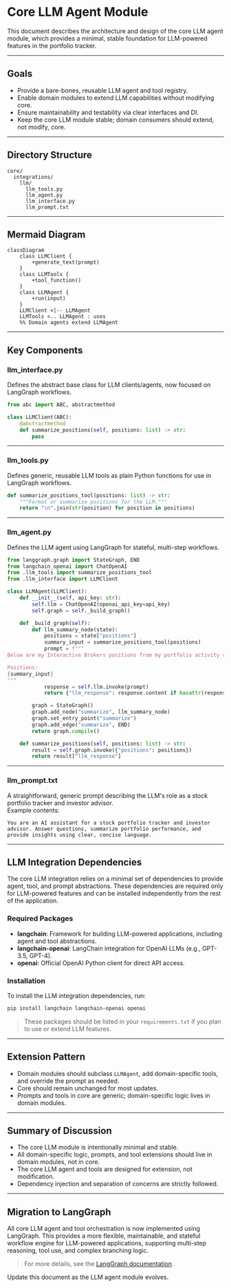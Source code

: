 # Core LLM Agent Module

This document describes the architecture and design of the core LLM agent module, which provides a minimal, stable foundation for LLM-powered features in the portfolio tracker.

---

## Goals

- Provide a bare-bones, reusable LLM agent and tool registry.
- Enable domain modules to extend LLM capabilities without modifying core.
- Ensure maintainability and testability via clear interfaces and DI.
- Keep the core LLM module stable; domain consumers should extend, not modify, core.

---

## Directory Structure

```plaintext
core/
  integrations/
    llm/
      llm_tools.py
      llm_agent.py
      llm_interface.py
      llm_prompt.txt
```

---

## Mermaid Diagram

```mermaid
classDiagram
    class LLMClient {
        +generate_text(prompt)
    }
    class LLMTools {
        +tool_function()
    }
    class LLMAgent {
        +run(input)
    }
    LLMClient <|-- LLMAgent
    LLMTools <.. LLMAgent : uses
    %% Domain agents extend LLMAgent
```

---

## Key Components


### llm_interface.py

Defines the abstract base class for LLM clients/agents, now focused on LangGraph workflows.

```python
from abc import ABC, abstractmethod

class LLMClient(ABC):
    @abstractmethod
    def summarize_positions(self, positions: list) -> str:
        pass
```

---


### llm_tools.py

Defines generic, reusable LLM tools as plain Python functions for use in LangGraph workflows.

```python
def summarize_positions_tool(positions: list) -> str:
    """Format or summarize positions for the LLM."""
    return "\n".join(str(position) for position in positions)
```

---


### llm_agent.py

Defines the LLM agent using LangGraph for stateful, multi-step workflows.

```python
from langgraph.graph import StateGraph, END
from langchain_openai import ChatOpenAI
from .llm_tools import summarize_positions_tool
from .llm_interface import LLMClient

class LLMAgent(LLMClient):
    def __init__(self, api_key: str):
        self.llm = ChatOpenAI(openai_api_key=api_key)
        self.graph = self._build_graph()

    def _build_graph(self):
        def llm_summary_node(state):
            positions = state["positions"]
            summary_input = summarize_positions_tool(positions)
            prompt = f"""
Below are my Interactive Brokers positions from my portfolio activity report. Please summarize my positions and provide feedback.

Positions:
{summary_input}
"""
            response = self.llm.invoke(prompt)
            return {"llm_response": response.content if hasattr(response, "content") else str(response)}

        graph = StateGraph()
        graph.add_node("summarize", llm_summary_node)
        graph.set_entry_point("summarize")
        graph.add_edge("summarize", END)
        return graph.compile()

    def summarize_positions(self, positions: list) -> str:
        result = self.graph.invoke({"positions": positions})
        return result["llm_response"]
```

---

### llm_prompt.txt

A straightforward, generic prompt describing the LLM's role as a stock portfolio tracker and investor advisor.  
Example contents:

```
You are an AI assistant for a stock portfolio tracker and investor advisor. Answer questions, summarize portfolio performance, and provide insights using clear, concise language.
```

---

## LLM Integration Dependencies

The core LLM integration relies on a minimal set of dependencies to provide agent, tool, and prompt abstractions. These dependencies are required only for LLM-powered features and can be installed independently from the rest of the application.

### Required Packages

- **langchain**: Framework for building LLM-powered applications, including agent and tool abstractions.
- **langchain-openai**: LangChain integration for OpenAI LLMs (e.g., GPT-3.5, GPT-4).
- **openai**: Official OpenAI Python client for direct API access.

### Installation

To install the LLM integration dependencies, run:

```zsh
pip install langchain langchain-openai openai
```

> These packages should be listed in your `requirements.txt` if you plan to use or extend LLM features.

---

## Extension Pattern

- Domain modules should subclass `LLMAgent`, add domain-specific tools, and override the prompt as needed.
- Core should remain unchanged for most updates.
- Prompts and tools in core are generic; domain-specific logic lives in domain modules.

---

## Summary of Discussion

- The core LLM module is intentionally minimal and stable.
- All domain-specific logic, prompts, and tool extensions should live in domain modules, not in core.
- The core LLM agent and tools are designed for extension, not modification.
- Dependency injection and separation of concerns are strictly followed.

---


## Migration to LangGraph

All core LLM agent and tool orchestration is now implemented using LangGraph. This provides a more flexible, maintainable, and stateful workflow engine for LLM-powered applications, supporting multi-step reasoning, tool use, and complex branching logic.

> For more details, see the [LangGraph documentation](https://python.langchain.com/docs/langgraph/).

Update this document as the LLM agent module evolves.
